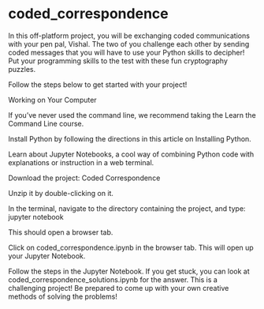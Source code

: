 # coded_correspondence

In this off-platform project, you will be exchanging coded communications with your pen pal, Vishal. The two of you challenge each other by sending coded messages that you will have to use your Python skills to decipher! Put your programming skills to the test with these fun cryptography puzzles.

Follow the steps below to get started with your project!

Working on Your Computer

If you’ve never used the command line, we recommend taking the Learn the Command Line course.

Install Python by following the directions in this article on Installing Python.

Learn about Jupyter Notebooks, a cool way of combining Python code with explanations or instruction in a web terminal.

Download the project: Coded Correspondence

Unzip it by double-clicking on it.

In the terminal, navigate to the directory containing the project, and type:
jupyter notebook

This should open a browser tab.

Click on coded_correspondence.ipynb in the browser tab. This will open up your Jupyter Notebook.

Follow the steps in the Jupyter Notebook. If you get stuck, you can look at coded_correspondence_solutions.ipynb for the answer.
This is a challenging project! Be prepared to come up with your own creative methods of solving the problems!

